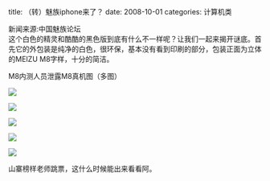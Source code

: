title: （转）魅族iphone来了？
date: 2008-10-01
categories: 计算机类

新闻来源:中国魅族论坛  
这个白色的精灵和酷酷的黑色版到底有什么不一样呢？让我们一起来揭开谜底。首先它的外包装是纯净的白色，很环保，基本没有看到印刷的部分，包装正面为立体的MEIZU M8字样，十分的简洁。  
  

M8内测人员泄露M8真机图（多图）

![](images/011K440X46.jpg)

![](images/011K4555341.jpg)

![](images/011K50S352.jpg)

![](images/011K521a06.jpg)

![](images/011K53KC5.jpg)  
  
山寨榜样老师跳票，这什么时候能出来看看阿。
